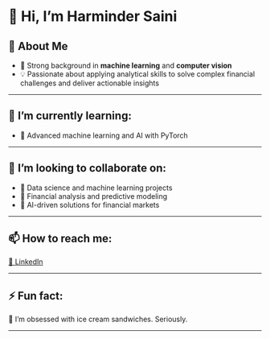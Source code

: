 # 👋 Hi, I’m Harminder Saini 

## 👀 About Me  
- 🤖 Strong background in **machine learning** and **computer vision**  
- 💡 Passionate about applying analytical skills to solve complex financial challenges and deliver actionable insights  

---

## 🌱 I’m currently learning:  
- 🚀 Advanced machine learning and AI with PyTorch  

---

## 💞️ I’m looking to collaborate on:  
- 🔎 Data science and machine learning projects  
- 🔎 Financial analysis and predictive modeling  
- 🔎 AI-driven solutions for financial markets  

---

## 📫 How to reach me:  
[💼 LinkedIn](https://www.linkedin.com/in/harminder-saini1/)  

---

## ⚡ Fun fact:  
🍦 I’m obsessed with ice cream sandwiches. Seriously.  

---

<!---
Harminder13/Harminder13 is a ✨ special ✨ repository because its `README.md` (this file) appears on your GitHub profile.
You can click the Preview link to take a look at your changes.
--->
